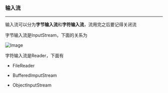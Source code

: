 ﻿### 输入流
---

输入流可以分为**字节输入流**和**字符输入流**，流用完之后要记得关闭流

字节输入流是InputStream，下面的关系为

![Image](img1.png)

字符输入流是Reader，下面有

- FileReader
 
- BufferedImputStream
 
- ObjectInputStream